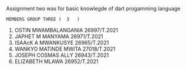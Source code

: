 Assignment two was for basic knowlegde of dart progamming language


	MEMBERS GROUP THREE (  3   )
1.	OSTIN MWAMBALANGANIA                    26997/T.2021
2.	JAPHET M MANYAMA                        26971/T.2021
3.	ISAAcK A MWANKUSYE                      26965/T.2021
4.	WANKYO MATINDE MWITA                    27018/T.2021
5.	JOSEPH COSMAS ALLY                      26943/T.2021
6.	ELIZABETH MLAWA                         26952/T.2021



